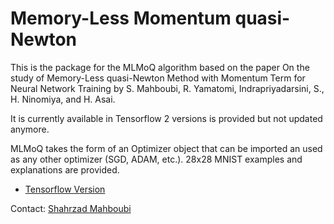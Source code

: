 # Memory-Less Momentum quasi-Newton

This is the package for the MLMoQ algorithm based on the paper On the study of Memory-Less quasi-Newton Method with Momentum Term for Neural Network Training by S. Mahboubi, R. Yamatomi, Indrapriyadarsini, S., H. Ninomiya, and H. Asai.

It is currently available in Tensorflow 2 versions is provided but not updated anymore.

MLMoQ takes the form of an Optimizer object that can be imported an used as any other optimizer (SGD, ADAM, etc.). 28x28 MNIST examples and explanations are provided.

* [Tensorflow Version](https://github.com/ninomiyalab/Memory_Less_Momentum_Quasi_Newton/blob/a7d42ae35b19e6906a4dbc6e58482822c65b049c/MLMoQ.py)

Contact: [Shahrzad Mahboubi]( )  
